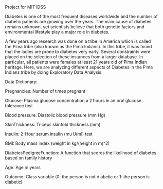 Project for MIT IDSS

Diabetes is one of the most frequent diseases worldwide and the number of diabetic patients are growing over the years. The main cause of diabetes remains unknown, yet scientists believe that both genetic factors and environmental lifestyle play a major role in diabetes.

A few years ago research was done on a tribe in America which is called the Pima tribe (also known as the Pima Indians). In this tribe, it was found that the ladies are prone to diabetes very early. Several constraints were placed on the selection of these instances from a larger database. In particular, all patients were females at least 21 years old of Pima Indian heritage. Here, we are analyzing different aspects of Diabetes in the Pima Indians tribe by doing Exploratory Data Analysis.

Data Dictionary:

  Pregnancies: Number of times pregnant
   
  Glucose: Plasma glucose concentration a 2 hours in an oral glucose tolerance test
  
  Blood pressure: Diastolic blood pressure (mm Hg)
  
  SkinThickness: Triceps skinfold thickness (mm)
  
  Insulin: 2-Hour serum insulin (mu U/ml) test
  
  BMI: Body mass index (weight in kg/(height in m)^2)
  
  DiabetesPedigreeFunction: A function that scores the likelihood of diabetes based on family history
  
  Age: Age in years
  
  Outcome: Class variable (0: the person is not diabetic or 1: the person is diabetic)
